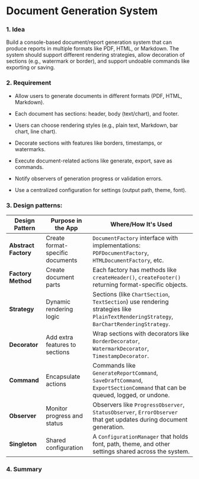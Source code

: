 # Document Generation System

### 1. Idea

Build a console-based document/report generation system that can produce reports in multiple formats like PDF, HTML, or
Markdown.
The system should support different rendering strategies, allow decoration of sections (e.g., watermark or border), and
support undoable commands like exporting or saving.

### 2. Requirement

* Allow users to generate documents in different formats (PDF, HTML, Markdown).

* Each document has sections: header, body (text/chart), and footer.

* Users can choose rendering styles (e.g., plain text, Markdown, bar chart, line chart).

* Decorate sections with features like borders, timestamps, or watermarks.

* Execute document-related actions like generate, export, save as commands.

* Notify observers of generation progress or validation errors.

* Use a centralized configuration for settings (output path, theme, font).

### 3. Design patterns:

| Design Pattern       | Purpose in the App               | Where/How It's Used                                                                                                                    |
  |----------------------|----------------------------------|----------------------------------------------------------------------------------------------------------------------------------------|
| **Abstract Factory** | Create format-specific documents | `DocumentFactory` interface with implementations: `PDFDocumentFactory`, `HTMLDocumentFactory`, etc.                                    |
| **Factory Method**   | Create document parts            | Each factory has methods like `createHeader()`, `createFooter()` returning format-specific objects.                                    |
| **Strategy**         | Dynamic rendering logic          | Sections (like `ChartSection`, `TextSection`) use rendering strategies like `PlainTextRenderingStrategy`, `BarChartRenderingStrategy`. |
| **Decorator**        | Add extra features to sections   | Wrap sections with decorators like `BorderDecorator`, `WatermarkDecorator`, `TimestampDecorator`.                                      |
| **Command**          | Encapsulate actions              | Commands like `GenerateReportCommand`, `SaveDraftCommand`, `ExportSectionCommand` that can be queued, logged, or undone.               |
| **Observer**         | Monitor progress and status      | Observers like `ProgressObserver`, `StatusObserver`, `ErrorObserver` that get updates during document generation.                      |
| **Singleton**        | Shared configuration             | A `ConfigurationManager` that holds font, path, theme, and other settings shared across the system.                                    |

### 4. Summary